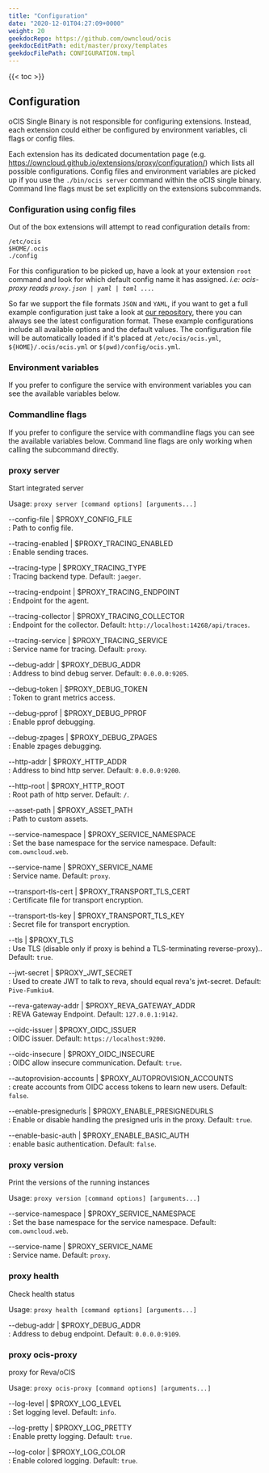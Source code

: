 ```yaml
---
title: "Configuration"
date: "2020-12-01T04:27:09+0000"
weight: 20
geekdocRepo: https://github.com/owncloud/ocis
geekdocEditPath: edit/master/proxy/templates
geekdocFilePath: CONFIGURATION.tmpl
---
```


{{< toc >}}

## Configuration

oCIS Single Binary is not responsible for configuring extensions. Instead, each extension could either be configured by environment variables, cli flags or config files.

Each extension has its dedicated documentation page (e.g. https://owncloud.github.io/extensions/proxy/configuration/) which lists all possible configurations. Config files and environment variables are picked up if you use the `./bin/ocis server` command within the oCIS single binary. Command line flags must be set explicitly on the extensions subcommands.

### Configuration using config files

Out of the box extensions will attempt to read configuration details from:

```console
/etc/ocis
$HOME/.ocis
./config
```

For this configuration to be picked up, have a look at your extension `root` command and look for which default config name it has assigned. *i.e: ocis-proxy reads `proxy.json | yaml | toml ...`*.

So far we support the file formats `JSON` and `YAML`, if you want to get a full example configuration just take a look at [our repository](https://github.com/owncloud/ocis/tree/master/config), there you can always see the latest configuration format. These example configurations include all available options and the default values. The configuration file will be automatically loaded if it's placed at `/etc/ocis/ocis.yml`, `${HOME}/.ocis/ocis.yml` or `$(pwd)/config/ocis.yml`.

### Environment variables

If you prefer to configure the service with environment variables you can see the available variables below.

### Commandline flags

If you prefer to configure the service with commandline flags you can see the available variables below. Command line flags are only working when calling the subcommand directly.

### proxy server

Start integrated server

Usage: `proxy server [command options] [arguments...]`

--config-file | $PROXY_CONFIG_FILE  
: Path to config file.

--tracing-enabled | $PROXY_TRACING_ENABLED  
: Enable sending traces.

--tracing-type | $PROXY_TRACING_TYPE  
: Tracing backend type. Default: `jaeger`.

--tracing-endpoint | $PROXY_TRACING_ENDPOINT  
: Endpoint for the agent.

--tracing-collector | $PROXY_TRACING_COLLECTOR  
: Endpoint for the collector. Default: `http://localhost:14268/api/traces`.

--tracing-service | $PROXY_TRACING_SERVICE  
: Service name for tracing. Default: `proxy`.

--debug-addr | $PROXY_DEBUG_ADDR  
: Address to bind debug server. Default: `0.0.0.0:9205`.

--debug-token | $PROXY_DEBUG_TOKEN  
: Token to grant metrics access.

--debug-pprof | $PROXY_DEBUG_PPROF  
: Enable pprof debugging.

--debug-zpages | $PROXY_DEBUG_ZPAGES  
: Enable zpages debugging.

--http-addr | $PROXY_HTTP_ADDR  
: Address to bind http server. Default: `0.0.0.0:9200`.

--http-root | $PROXY_HTTP_ROOT  
: Root path of http server. Default: `/`.

--asset-path | $PROXY_ASSET_PATH  
: Path to custom assets.

--service-namespace | $PROXY_SERVICE_NAMESPACE  
: Set the base namespace for the service namespace. Default: `com.owncloud.web`.

--service-name | $PROXY_SERVICE_NAME  
: Service name. Default: `proxy`.

--transport-tls-cert | $PROXY_TRANSPORT_TLS_CERT  
: Certificate file for transport encryption.

--transport-tls-key | $PROXY_TRANSPORT_TLS_KEY  
: Secret file for transport encryption.

--tls | $PROXY_TLS  
: Use TLS (disable only if proxy is behind a TLS-terminating reverse-proxy).. Default: `true`.

--jwt-secret | $PROXY_JWT_SECRET  
: Used to create JWT to talk to reva, should equal reva's jwt-secret. Default: `Pive-Fumkiu4`.

--reva-gateway-addr | $PROXY_REVA_GATEWAY_ADDR  
: REVA Gateway Endpoint. Default: `127.0.0.1:9142`.

--oidc-issuer | $PROXY_OIDC_ISSUER  
: OIDC issuer. Default: `https://localhost:9200`.

--oidc-insecure | $PROXY_OIDC_INSECURE  
: OIDC allow insecure communication. Default: `true`.

--autoprovision-accounts | $PROXY_AUTOPROVISION_ACCOUNTS  
: create accounts from OIDC access tokens to learn new users. Default: `false`.

--enable-presignedurls | $PROXY_ENABLE_PRESIGNEDURLS  
: Enable or disable handling the presigned urls in the proxy. Default: `true`.

--enable-basic-auth | $PROXY_ENABLE_BASIC_AUTH  
: enable basic authentication. Default: `false`.

### proxy version

Print the versions of the running instances

Usage: `proxy version [command options] [arguments...]`

--service-namespace | $PROXY_SERVICE_NAMESPACE  
: Set the base namespace for the service namespace. Default: `com.owncloud.web`.

--service-name | $PROXY_SERVICE_NAME  
: Service name. Default: `proxy`.

### proxy health

Check health status

Usage: `proxy health [command options] [arguments...]`

--debug-addr | $PROXY_DEBUG_ADDR  
: Address to debug endpoint. Default: `0.0.0.0:9109`.

### proxy ocis-proxy

proxy for Reva/oCIS

Usage: `proxy ocis-proxy [command options] [arguments...]`

--log-level | $PROXY_LOG_LEVEL  
: Set logging level. Default: `info`.

--log-pretty | $PROXY_LOG_PRETTY  
: Enable pretty logging. Default: `true`.

--log-color | $PROXY_LOG_COLOR  
: Enable colored logging. Default: `true`.

